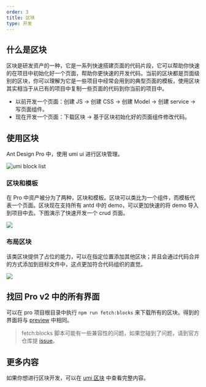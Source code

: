 ```yaml
---
order: 3
title: 区块
type: 开发
---
```


## 什么是区块

区块是研发资产的一种，它是一系列快速搭建页面的代码片段，它可以帮助你快速的在项目中初始化好一个页面，帮助你更快速的开发代码。当前的区块都是页面级别的区块，你可以理解为它是一些项目中经常会用到的典型页面的模板，使用区块其实相当于从已有的项目中复制一些页面的代码到你当前的项目中。

- 以前开发一个页面：创建 JS -> 创建 CSS -> 创建 Model -> 创建 service -> 写页面组件。
- 现在开发一个页面：下载区块 -> 基于区块初始化好的页面组件修改代码。

## 使用区块

Ant Design Pro 中，使用 umi ui 进行区块管理。

![ umi block list](https://gw.alipayobjects.com/zos/antfincdn/YWjTPDQAeq/CF034E49-0FE8-4011-B282-6956FC1B312C.png)

### 区块和模板

在 Pro 中资产被分为了两种，区块和模板。区块可以类比为一个组件，而模板代表一个页面。区块现在支持所有 antd 中的 demo，可以更加快速的将 demo 导入到项目中去。下图演示了快速开发一个 crud 页面。

![](https://gw.alipayobjects.com/zos/antfincdn/75%26lzz1F9P/Kapture%2525202019-11-25%252520at%25252015.35.41.gif)

### 布局区块

该类区块提供了占位的能力，可以在指定位置添加其他区块；并且会通过代码合并的方式添加到目标文件中，这点更加符合代码组织的直觉。

![](https://gw.alipayobjects.com/zos/antfincdn/FjLAmnNnwA/Kapture%2525202019-11-25%252520at%25252017.32.25.gif)

## 找回 Pro v2 中的所有界面

可以在 pro 项目根目录中执行 `npm run fetch:blocks` 来下载所有的区块。得到的界面将与 [preview](https://preview.pro.ant.design/) 中相同。

> fetch:blocks 脚本可能有一些兼容性的问题，如果您碰到了问题，请到官方仓库提 [issue](https://github.com/ant-design/ant-design-pro/issues)。

## 更多内容

如果你想进行区块开发，可以在 [umi 区块](https://umijs.org/zh/guide/block.html) 中查看完整内容。
